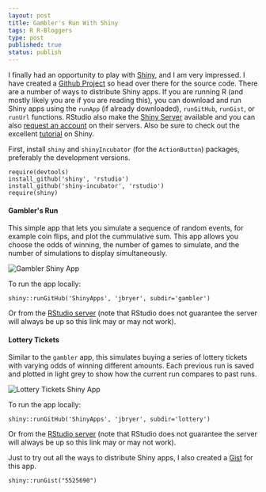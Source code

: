 ```yaml
--- 
layout: post
title: Gambler's Run With Shiny
tags: R R-Bloggers
type: post
published: true
status: publish
---
```


I finally had an opportunity to play with [Shiny](http://rstudio.com/shiny), and I am very impressed. I have created a [Github Project](http://github.com/jbryer/ShinyApps) so head over there for the source code. There are a number of ways to distribute Shiny apps. If you are running R (and mostly likely you are if you are reading this), you can download and run Shiny apps using the `runApp` (if already downloaded), `runGitHub`, `runGist`, or `runUrl` functions. RStudio also make the [Shiny Server](http://rstudio.github.io/shiny/tutorial/#deployment-web) available and you can also [request an account](https://rstudio.wufoo.com/forms/shiny-server-beta-program/) on their servers. Also be sure to check out the excellent [tutorial](http://rstudio.github.io/shiny/tutorial/) on Shiny.

First, install `shiny` and `shinyIncubator` (for the `ActionButton`) packages, preferably the development versions.

	require(devtools)
	install_github('shiny', 'rstudio')
	install_github('shiny-incubator', 'rstudio')
	require(shiny)

#### Gambler's Run ####

This simple app that lets you simulate a sequence of random events, for example coin flips, and plot the cummulative sum. This app allows you choose the odds of winning, the number of games to simulate, and the number of simulations to display simultaneously. 

![Gambler Shiny App](https://raw.github.com/jbryer/ShinyApps/master/screens/gambler.png)

To run the app locally:
	
	shiny::runGitHub('ShinyApps', 'jbryer', subdir='gambler')

Or from the [RStudio server](http://spark.rstudio.com/jbryer/gambler) (note that RStudio does not guarantee the server will always be up so this link may or may not work).
	
#### Lottery Tickets ####

Similar to the `gambler` app, this simulates buying a series of lottery tickets with varying odds of winning different amounts. Each previous run is saved and plotted in light grey to show how the current run compares to past runs.

![Lottery Tickets Shiny App](https://raw.github.com/jbryer/ShinyApps/master/screens/lottery.png)
	
To run the app locally:
	
	shiny::runGitHub('ShinyApps', 'jbryer', subdir='lottery')

Or from the [RStudio server](http://spark.rstudio.com/jbryer/lottery) (note that RStudio does not guarantee the server will always be up so this link may or may not work).

Just to try out all the ways to distribute Shiny apps, I also created a [Gist](https://gist.github.com/jbryer/5525690) for this app.

	shiny::runGist("5525690")
